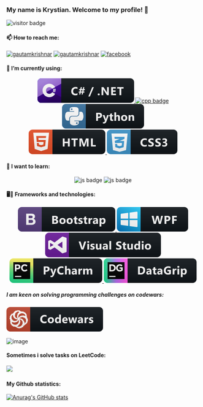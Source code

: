 ### My name is Krystian. Welcome to my profile! 👋


![visitor badge](https://visitor-badge.glitch.me/badge?page_id=greysonkrystian.greysonkrystian)

#### 📫 How to reach me:
    
<a href="https://discordapp.com/users/285022111976914945" target="blank"><img align="center" src="https://raw.githubusercontent.com/rahuldkjain/github-profile-readme-generator/master/src/images/icons/Social/discord.svg" alt="gautamkrishnar" height="30" width="40" /></a>
<a href="https://www.linkedin.com/in/krystian-grela-4a10761ba/" target="blank"><img align="center" src="https://raw.githubusercontent.com/rahuldkjain/github-profile-readme-generator/master/src/images/icons/Social/linked-in-alt.svg" alt="gautamkrishnar" height="30" width="40" /></a>
<a href="https://www.facebook.com/krystian.grela08/" target="blank"><img align="center" src="https://raw.githubusercontent.com/rahuldkjain/github-profile-readme-generator/master/src/images/icons/Social/facebook.svg" alt="facebook" height="30" width="40" /></a>
    
#### 🔭 I’m currently using:

<p align="center">
   <a href="#">
    <img src="Icons/svg/dev/languages/csharp_dotnet.svg" alt="csharp_dotnet badge" style="horizontal-align:left margin:6px 4px">
    <img src="https://raw.githubusercontent.com/rahuldkjain/github-profile-readme-generator/master/src/images/icons/ProgrammingLanguages/cpp.svg" alt="cpp badge" style="horizontal-align:left margin:6px 4px" height="30" width="40">
    <img src="Icons/svg/dev/languages/python.svg" alt="python badge" style="horizontal-align:left margin:6px 4px">
    <br>
    <img src="Icons/svg/dev/languages/html.svg" alt="python badge" style="horizontal-align:left margin:6px 4px">
    <img src="Icons/svg/dev/languages/css3.svg" alt="python badge" style="horizontal-align:left margin:6px 4px">
   </a>  
</p>

#### 🌱 I want to learn:

<p align="center">
    <img src="https://github.com/rahuldkjain/github-profile-readme-generator/blob/master/src/images/icons/ProgrammingLanguages/javascript.svg" alt="js badge" style="horizontal-align:left margin:6px 4px" height="30" width="40">
    <img src="https://github.com/rahuldkjain/github-profile-readme-generator/blob/master/src/images/icons/FrontendDevelopment/angularjs.svg" alt="js badge" style="horizontal-align:left margin:6px 4px" height="30" width="40">
</p>



#### 🖥📱 Frameworks and technologies:

<p align="center">
   <a href="#">
    <img src="Icons/svg/dev/frameworks/bootstrap.svg" alt="bootstrap badge" style="horizontal-align:left margin:6px 4px">
    <img src="Icons/svg/dev/frameworks/wpf.svg" alt="wpf badge" style="horizontal-align:left margin:6px 4px">
    <br>
    <img src="Icons/svg/dev/tools/visualstudio.svg" alt="visualstudio badge" style="horizontal-align:left margin:6px 4px">
    <img src="Icons/svg/dev/tools/jetbrains_pycharm.svg" alt="pycharm badge" style="horizontal-align:left margin:6px 4px">
    <img src="Icons/svg/dev/tools/jetbrains_datagrip.svg" alt="datagrip badge" style="horizontal-align:left margin:6px 4px">

   </a>  
</p>
    
##### I am keen on solving programming challenges on codewars:
<p align="left">
   <a href="#">
       <img src="Icons/svg/dev/services/codewars.svg" alt="codewars badge">
   </a>  
</p>


![image](https://www.codewars.com/users/GreysonKrystian/badges/large)

#### Sometimes i solve tasks on LeetCode:

![](https://leetcard.jacoblin.cool/GreysonKrystian?theme=light,unicorn)



#### My Github statistics:

[![Anurag's GitHub stats](https://github-readme-stats.vercel.app/api?username=GreysonKrystian)](https://github.com/anuraghazra/github-readme-stats)


